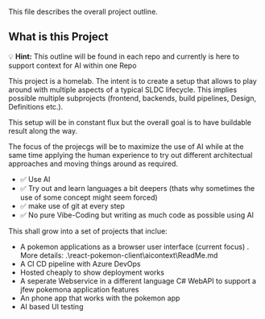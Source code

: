 This file describes the overall project outline.

## What is this Project

💡 **Hint:** This outline will be found in each repo and currently is here to support context for AI within one Repo

This project is a homelab. The intent is to create a setup that allows to play around with multiple aspects of a typical SLDC lifecycle. This implies possible multiple subprojects (frontend, backends, build pipelines, Design, Definitions etc.).

This setup will be in constant flux but the overall goal is to have buildable result along the way.

The focus of the projecgs will be to maximize the use of AI while at the same time applying the human experience to try out different architectual approaches and moving things around as required.

-    ✅ Use AI
-    ✅ Try out and learn languages a bit deepers (thats why sometimes the use of some concept might seem forced)
-    ✅ make use of git at every step
-    ✅ No pure Vibe-Coding but writing as much code as possible using AI

This shall grow into a set of projects that inclue:

-    A pokemon applications as a browser user interface (current focus)
     . More details: .\react-pokemon-client\aicontext\ReadMe.md
-    A CI CD pipeline with Azure DevOps
-    Hosted cheaply to show deployment works
-    A seperate Webservice in a different language C# WebAPI to support a jfew pokemona application features
-    An phone app that works with the pokemon app
-    AI based UI testing
